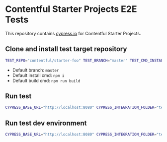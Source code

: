 # Contentful Starter Projects E2E Tests

This repository contains [cypress.io](https://www.cypress.io/) for Contentful Starter Projects.

## Clone and install test target repository

```sh
TEST_REPO="contentful/starter-foo" TEST_BRANCH="master" TEST_CMD_INSTALL="npm i" TEST_CMD_BUILD="npm run build" ./bin/prepare-repo-to-test.sh
```

* Default branch: `master`
* Default install cmd: `npm i`
* Default build cmd: `npm run build`

## Run test
```sh
CYPRESS_BASE_URL="http://localhost:8080" CYPRESS_INTEGRATION_FOLDER="tests/starter-gatsby-blog/integration" npm run test
```

## Run test dev environment
```sh
CYPRESS_BASE_URL="http://localhost:8080" CYPRESS_INTEGRATION_FOLDER="tests/starter-gatsby-blog/integration" npm run test:dev
```
